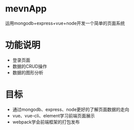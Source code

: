 # mevnApp
 运用mongodb+express+vue+node开发一个简单的页面系统
 
# 功能说明

  - 登录页面
  - 数据的CRUD操作
  - 数据的图形分析
  
# 目标

  - 通过mongodb、express、node更好的了解页面数据的走向
  - vue、vue-cli、element学习前端页面展示
  - webpack学会前端框架的打包发布
